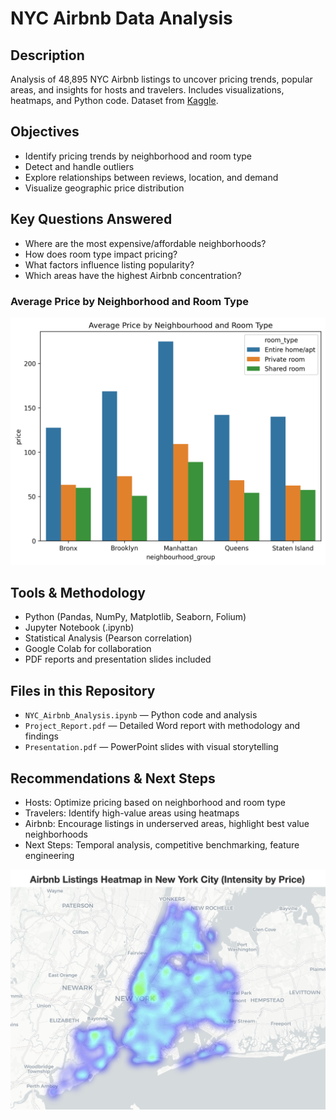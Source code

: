 # NYC Airbnb Data Analysis

## Description
Analysis of 48,895 NYC Airbnb listings to uncover pricing trends, popular areas, and insights for hosts and travelers. Includes visualizations, heatmaps, and Python code. Dataset from [Kaggle](https://www.kaggle.com/datasets/dgomonov/new-york-city-airbnb-open-data).

## Objectives
- Identify pricing trends by neighborhood and room type
- Detect and handle outliers
- Explore relationships between reviews, location, and demand
- Visualize geographic price distribution

## Key Questions Answered
- Where are the most expensive/affordable neighborhoods?
- How does room type impact pricing?
- What factors influence listing popularity?
- Which areas have the highest Airbnb concentration?
  
### Average Price by Neighborhood and Room Type
![Average Price by Neighborhood and Room Type](images/average_price_by_neighbourhood-2.png)


## Tools & Methodology
- Python (Pandas, NumPy, Matplotlib, Seaborn, Folium)
- Jupyter Notebook (.ipynb)
- Statistical Analysis (Pearson correlation)
- Google Colab for collaboration
- PDF reports and presentation slides included

## Files in this Repository
- `NYC_Airbnb_Analysis.ipynb` — Python code and analysis
- `Project_Report.pdf` — Detailed Word report with methodology and findings
- `Presentation.pdf` — PowerPoint slides with visual storytelling

## Recommendations & Next Steps
- Hosts: Optimize pricing based on neighborhood and room type
- Travelers: Identify high-value areas using heatmaps
- Airbnb: Encourage listings in underserved areas, highlight best value neighborhoods
- Next Steps: Temporal analysis, competitive benchmarking, feature engineering


![Airbnb Listing Heatmap in New York](images/heatmap.png)


